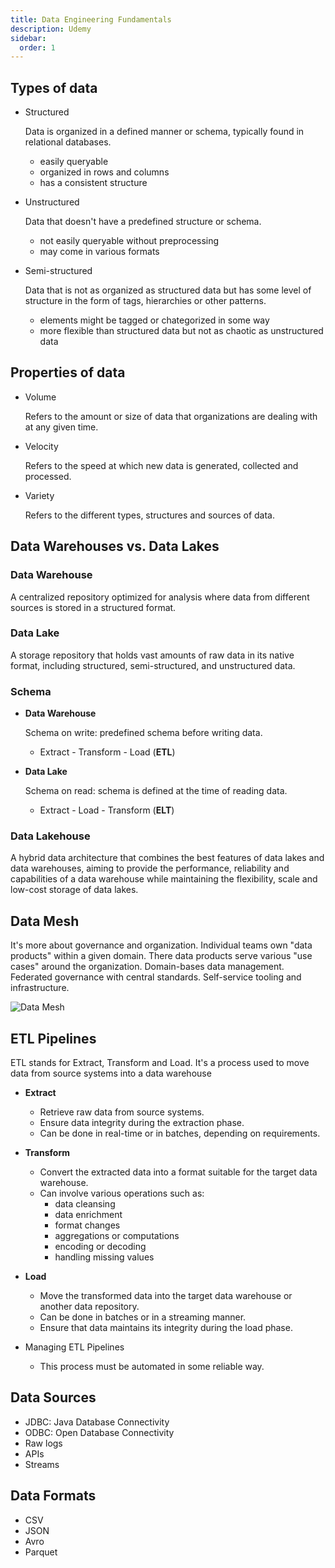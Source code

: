 ```yaml
---
title: Data Engineering Fundamentals
description: Udemy
sidebar:
  order: 1
---
```


## Types of data

- Structured

  Data is organized in a defined manner or schema, typically found in relational databases.

  - easily queryable
  - organized in rows and columns
  - has a consistent structure

- Unstructured

  Data that doesn't have a predefined structure or schema.

  - not easily queryable without preprocessing
  - may come in various formats

- Semi-structured

  Data that is not as organized as structured data but has some level of structure in the form of tags, hierarchies or other patterns.

  - elements might be tagged or chategorized in some way
  - more flexible than structured data but not as chaotic as unstructured data

## Properties of data

- Volume

  Refers to the amount or size of data that organizations are dealing with at any given time.

- Velocity

  Refers to the speed at which new data is generated, collected and processed.

- Variety

  Refers to the different types, structures and sources of data.

## Data Warehouses vs. Data Lakes

### Data Warehouse

A centralized repository optimized for analysis where data from different sources is stored in a structured format.

### Data Lake

A storage repository that holds vast amounts of raw data in its native format, including structured, semi-structured, and unstructured data.

### Schema

- **Data Warehouse**

  Schema on write: predefined schema before writing data.

  - Extract - Transform - Load (**ETL**)

- **Data Lake**

  Schema on read: schema is defined at the time of reading data.

  - Extract - Load - Transform (**ELT**)

### Data Lakehouse

A hybrid data architecture that combines the best features of data lakes and data warehouses, aiming to provide the performance, reliability and capabilities of a data warehouse while maintaining the flexibility, scale and low-cost storage of data lakes.

## Data Mesh

It's more about governance and organization. Individual teams own "data products" within a given domain. There data products serve various "use cases" around the organization. Domain-bases data management. Federated governance with central standards. Self-service tooling and infrastructure.

![Data Mesh](/img/data-mesh.png)

## ETL Pipelines

ETL stands for Extract, Transform and Load. It's a process used to move data from source systems into a data warehouse

- **Extract**

  - Retrieve raw data from source systems.
  - Ensure data integrity during the extraction phase.
  - Can be done in real-time or in batches, depending on requirements.

- **Transform**

  - Convert the extracted data into a format suitable for the target data warehouse.
  - Can involve various operations such as:
    - data cleansing
    - data enrichment
    - format changes
    - aggregations or computations
    - encoding or decoding
    - handling missing values

- **Load**
  - Move the transformed data into the target data warehouse or another data repository.
  - Can be done in batches or in a streaming manner.
  - Ensure that data maintains its integrity during the load phase.
- Managing ETL Pipelines
  - This process must be automated in some reliable way.

## Data Sources

- JDBC: Java Database Connectivity
- ODBC: Open Database Connectivity
- Raw logs
- APIs
- Streams

## Data Formats

- CSV
- JSON
- Avro
- Parquet
